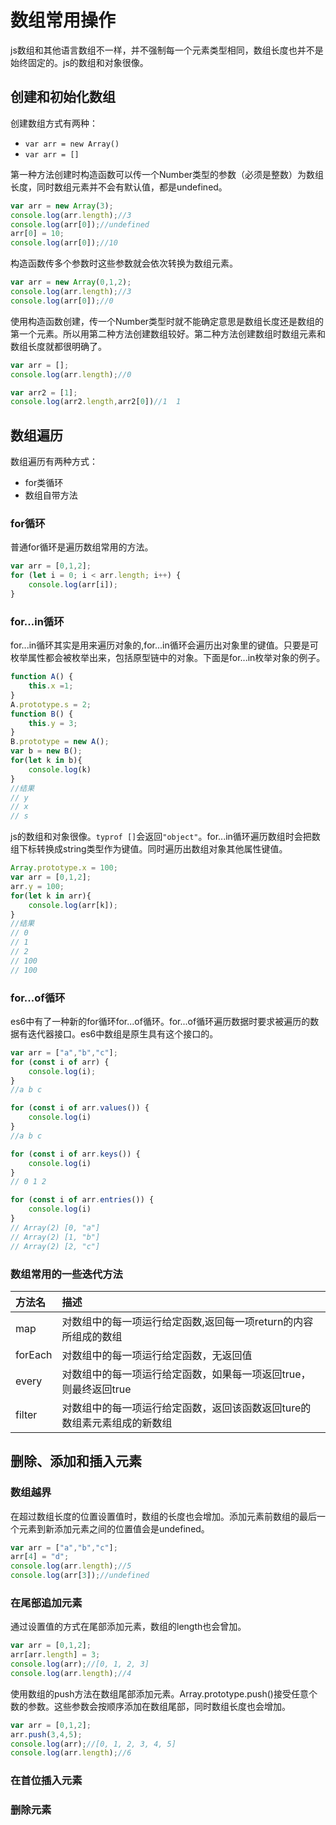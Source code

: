 # 数组常用操作
js数组和其他语言数组不一样，并不强制每一个元素类型相同，数组长度也并不是始终固定的。js的数组和对象很像。
## 创建和初始化数组
创建数组方式有两种：
* `var arr = new Array()`
* `var arr = []`

第一种方法创建时构造函数可以传一个Number类型的参数（必须是整数）为数组长度，同时数组元素并不会有默认值，都是undefined。
```js
var arr = new Array(3);
console.log(arr.length);//3
console.log(arr[0]);//undefined
arr[0] = 10;
console.log(arr[0]);//10
```
构造函数传多个参数时这些参数就会依次转换为数组元素。
```js
var arr = new Array(0,1,2);
console.log(arr.length);//3
console.log(arr[0]);//0
```
使用构造函数创建，传一个Number类型时就不能确定意思是数组长度还是数组的第一个元素。所以用第二种方法创建数组较好。第二种方法创建数组时数组元素和数组长度就都很明确了。
```js
var arr = [];
console.log(arr.length);//0

var arr2 = [1];
console.log(arr2.length,arr2[0])//1  1
```
## 数组遍历
数组遍历有两种方式：
* for类循环
* 数组自带方法
### for循环
普通for循环是遍历数组常用的方法。
```js
var arr = [0,1,2];
for (let i = 0; i < arr.length; i++) {
    console.log(arr[i]);   
}
```
### for...in循环
for...in循环其实是用来遍历对象的,for...in循环会遍历出对象里的键值。只要是可枚举属性都会被枚举出来，包括原型链中的对象。下面是for...in枚举对象的例子。
```js
function A() {
    this.x =1;
}
A.prototype.s = 2;
function B() {
    this.y = 3;
}
B.prototype = new A();
var b = new B();
for(let k in b){
    console.log(k)
}
//结果
// y
// x
// s
```
js的数组和对象很像。`typrof []`会返回`"object"`。for...in循环遍历数组时会把数组下标转换成string类型作为键值。同时遍历出数组对象其他属性键值。
```js
Array.prototype.x = 100;
var arr = [0,1,2];
arr.y = 100;
for(let k in arr){
    console.log(arr[k]);
}
//结果
// 0
// 1
// 2
// 100
// 100
```
### for...of循环
es6中有了一种新的for循环for...of循环。for...of循环遍历数据时要求被遍历的数据有迭代器接口。es6中数组是原生具有这个接口的。
```js
var arr = ["a","b","c"];
for (const i of arr) {
    console.log(i);
}
//a b c

for (const i of arr.values()) {
    console.log(i)
}
//a b c

for (const i of arr.keys()) {
    console.log(i)
}
// 0 1 2

for (const i of arr.entries()) {
    console.log(i)
}
// Array(2) [0, "a"]
// Array(2) [1, "b"]
// Array(2) [2, "c"]
```
### 数组常用的一些迭代方法
|  方法名 | 描述 | 
| :- | :- |
| map | 对数组中的每一项运行给定函数,返回每一项return的内容所组成的数组 |
| forEach | 对数组中的每一项运行给定函数，无返回值 |
| every | 对数组中的每一项运行给定函数，如果每一项返回true，则最终返回true |
| filter | 对数组中的每一项运行给定函数，返回该函数返回ture的数组素元素组成的新数组 |
## 删除、添加和插入元素
### 数组越界
在超过数组长度的位置设置值时，数组的长度也会增加。添加元素前数组的最后一个元素到新添加元素之间的位置值会是undefined。
```js
var arr = ["a","b","c"];
arr[4] = "d";
console.log(arr.length);//5
console.log(arr[3]);//undefined
```
### 在尾部追加元素
通过设置值的方式在尾部添加元素，数组的length也会曾加。
```js
var arr = [0,1,2];
arr[arr.length] = 3;
console.log(arr);//[0, 1, 2, 3]
console.log(arr.length);//4
```
使用数组的push方法在数组尾部添加元素。Array.prototype.push()接受任意个数的参数。这些参数会按顺序添加在数组尾部，同时数组长度也会增加。
```js
var arr = [0,1,2];
arr.push(3,4,5);
console.log(arr);//[0, 1, 2, 3, 4, 5]
console.log(arr.length);//6
```
### 在首位插入元素
### 删除元素